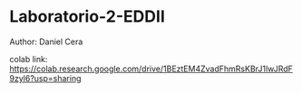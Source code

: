 # Laboratorio-2-EDDII
Author: Daniel Cera

colab link: https://colab.research.google.com/drive/1BEztEM4ZvadFhmRsKBrJ1lwJRdF9zyl6?usp=sharing
